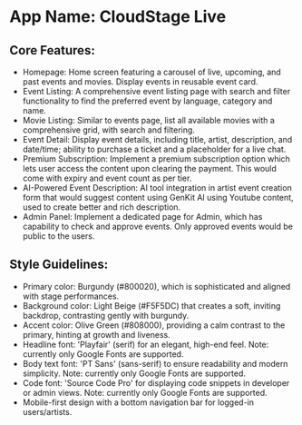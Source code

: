 # **App Name**: CloudStage Live

## Core Features:

- Homepage: Home screen featuring a carousel of live, upcoming, and past events and movies. Display events in reusable event card.
- Event Listing: A comprehensive event listing page with search and filter functionality to find the preferred event by language, category and name.
- Movie Listing: Similar to events page, list all available movies with a comprehensive grid, with search and filtering.
- Event Detail: Display event details, including title, artist, description, and date/time; ability to purchase a ticket and a placeholder for a live chat.
- Premium Subscription: Implement a premium subscription option which lets user access the content upon clearing the payment. This would come with expiry and event count as per tier.
- AI-Powered Event Description: AI tool integration in artist event creation form that would suggest content using GenKit AI using Youtube content, used to create better and rich description.
- Admin Panel: Implement a dedicated page for Admin, which has capability to check and approve events. Only approved events would be public to the users.

## Style Guidelines:

- Primary color: Burgundy (#800020), which is sophisticated and aligned with stage performances.
- Background color: Light Beige (#F5F5DC) that creates a soft, inviting backdrop, contrasting gently with burgundy.
- Accent color: Olive Green (#808000), providing a calm contrast to the primary, hinting at growth and liveness.
- Headline font: 'Playfair' (serif) for an elegant, high-end feel. Note: currently only Google Fonts are supported.
- Body text font: 'PT Sans' (sans-serif) to ensure readability and modern simplicity. Note: currently only Google Fonts are supported.
- Code font: 'Source Code Pro' for displaying code snippets in developer or admin views. Note: currently only Google Fonts are supported.
- Mobile-first design with a bottom navigation bar for logged-in users/artists.